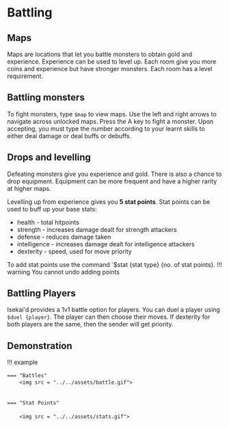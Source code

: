 # Battling 

## Maps
Maps are locations that let you battle monsters to obtain gold and experience. Experience can be used to level up. Each room give you more coins and experience but have stronger monsters. Each room has a level requirement.

## Battling monsters
To fight monsters, type `$map` to view maps. Use the left and right arrows to navigate across unlocked maps. Press the A key to fight a monster. Upon accepting, you must type the number according to your learnt skills to either deal damage or deal buffs or debuffs. 

## Drops and levelling
Defeating monsters give you experience and gold. There is also a chance to drop equipment. Equipment can be more frequent and have a higher rarity at higher maps.

Levelling up from experience gives you **5 stat points**. Stat points can be used to buff up your base stats:

* health - total hitpoints
* strength - increases damage dealt for strength attackers
* defense - reduces damage taken
* intelligence - increases damage dealt for intelligence attackers
* dexterity - speed, used for move priority

To add stat points use the command `$stat {stat type} {no. of stat points}.
!!! warning
    You cannot undo adding points

## Battling Players

Isekai'd provides a 1v1 battle option for players. You can duel a player using `$duel {player}`. The player can then choose their moves. If dexterity for both players are the same, then the sender will get priority.

## Demonstration
!!! example

    === "Battles"
        <img src = "../../assets/battle.gif">


    === "Stat Points"

        <img src = "../../assets/stats.gif">
        
